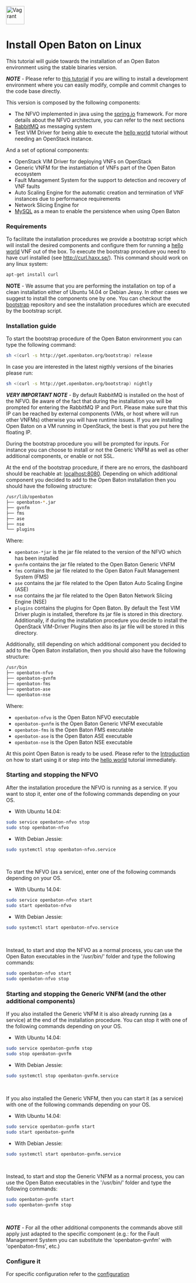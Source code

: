 <img src="../images/linux-logo.png" alt="Vagrant" style="width: 50px;"/>


# Install Open Baton on Linux 

This tutorial will guide towards the installation of an Open Baton environment using the stable binaries version. 

***NOTE*** - Please refer to [this tutorial](nfvo-installation-src.md) if you are willing to install a development environment where you can easily modify, compile and commit changes to the code base directly.

This version is composed by the following components: 

* The NFVO implemented in java using the [spring.io][spring] framework. For more details about the NFVO architecture, you can refer to the next sections
* [RabbitMQ][reference-to-rabbit-site] as messaging system
* Test VIM Driver for being able to execute the [hello world][dummy-NSR] tutorial without needing an OpenStack instance. 

And a set of optional components: 

* OpenStack VIM Driver for deploying VNFs on OpenStack
* Generic VNFM for the instantiation of VNFs part of the Open Baton ecosystem 
* Fault Management System for the support to detection and recovery of VNF faults
* Auto Scaling Engine for the automatic creation and termination of VNF instances due to performance requirements
* Network Slicing Engine for 
* [MySQL][reference-to-mysql] as a mean to enable the persistence when using Open Baton


### Requirements

To facilitate the installation procedures we provide a bootstrap script which will install the desired components and configure them for running a [hello world][dummy-NSR] VNF out of the box. To execute the bootstrap procedure you need to have curl installed (see http://curl.haxx.se/). This command should work on any linux system: 

```bash
apt-get install curl
```

**NOTE** - We assume that you are performing the installation on top of a clean installation either of Ubuntu 14.04 or Debian Jessy. In other cases we suggest to install the components one by one. You can checkout the [bootstrap][bootstrap] repository and see the installation procedures which are executed by the bootstrap script. 


### Installation guide

To start the bootstrap procedure of the Open Baton environment you can type the following command:

```bash
sh <(curl -s http://get.openbaton.org/bootstrap) release
```

In case you are interested in the latest nigthly versions of the binaries please run:

```bash
sh <(curl -s http://get.openbaton.org/bootstrap) nightly
```

***VERY IMPORTANT NOTE*** - By default RabbitMQ is installed on the host of the NFVO. Be aware of the fact that during the installation you will be prompted for entering the RabbitMQ IP and Port. Please make sure that this IP can be
  reached by external components (VMs, or host where will run other VNFMs) otherwise you will have runtime issues. If you are installing Open Baton on a VM running in OpenStack, the best is that you put here
  the floating IP.
 
During the bootstrap procedure you will be prompted for inputs. For instance you can choose to install or not the Generic VNFM as well as other additional components, or enable or not SSL. 

At the end of the bootstrap procedure, if there are no errors, the dashboard should be reachable at: [localhost:8080]. 
Depending on which additional component you decided to add to the Open Baton installation then you should have the following structure:
```bash
/usr/lib/openbaton
├── openbaton-*.jar
├── gvnfm
├── fms
├── ase
├── nse
└── plugins
```

Where:

* `openbaton-*jar` is the jar file related to the version of the NFVO which has been installed
* `gvnfm` contains the jar file related to the Open Baton Generic VNFM
* `fms` contains the jar file related to the Open Baton Fault Management System (FMS)
* `ase` contains the jar file related to the Open Baton Auto Scaling Engine (ASE)
* `nse` contains the jar file related to the Open Baton Network Slicing Engine (NSE)
* `plugins` contains the plugins for Open Baton. By default the Test VIM Driver plugin is installed, therefore its jar file is stored in this directory. Additionally, if during the installation procedure you decide to install the OpenStack VIM-Driver Plugins then also its jar file will be stored in this directory.


Additionally, still depending on which additional component you decided to add to the Open Baton installation, then you should also have the following structure:
```bash
/usr/bin
├── openbaton-nfvo
├── openbaton-gvnfm
├── openbaton-fms
├── openbaton-ase
└── openbaton-nse
```

Where:

* `openbaton-nfvo` is the Open Baton NFVO executable
* `openbaton-gvnfm` is the Open Baton Generic VNFM executable
* `openbaton-fms` is the Open Baton FMS executable
* `openbaton-ase` is the Open Baton ASE executable
* `openbaton-nse` is the Open Baton NSE executable

At this point Open Baton is ready to be used. Please refer to the [Introduction][use-openbaton] on how to start using it or step into the [hello world][dummy-NSR] tutorial immediately.

### Starting and stopping the NFVO

After the installation procedure the NFVO is running as a service.
If you want to stop it, enter one of the following commands depending on your OS.

* With Ubuntu 14.04:

```bash
sudo service openbaton-nfvo stop
sudo stop openbaton-nfvo
```

* With Debian Jessie:

```bash
sudo systemctl stop openbaton-nfvo.service
```

<br>

To start the NFVO (as a service), enter one of the following commands depending on your OS.

* With Ubuntu 14.04:

```bash
sudo service openbaton-nfvo start
sudo start openbaton-nfvo
```

* With Debian Jessie:

```bash
sudo systemctl start openbaton-nfvo.service
```

<br>

Instead, to start and stop the NFVO as a normal process, you can use the Open Baton executables in the '/usr/bin/' folder and type the following commands:

```bash
sudo openbaton-nfvo start
sudo openbaton-nfvo stop
```

### Starting and stopping the Generic VNFM (and the other additional components)


If you also installed the Generic VNFM it is also already running (as a service) at the end of the installation procedure. You can stop it with one of the following commands depending on your OS.

* With Ubuntu 14.04:

```bash
sudo service openbaton-gvnfm stop
sudo stop openbaton-gvnfm
```

* With Debian Jessie:

```bash
sudo systemctl stop openbaton-gvnfm.service
```

<br>

If you also installed the Generic VNFM, then you can start it (as a service) with one of the following commands depending on your OS.

* With Ubuntu 14.04:

```bash
sudo service openbaton-gvnfm start
sudo start openbaton-gvnfm
```

* With Debian Jessie:

```bash
sudo systemctl start openbaton-gvnfm.service
```

<br>

Instead, to start and stop the Generic VNFM as a normal process, you can use the Open Baton executables in the '/usr/bin/' folder and type the following commands:

```bash
sudo openbaton-gvnfm start
sudo openbaton-gvnfm stop
```

<br>

***NOTE*** - For all the other additional components the commands above still apply just adapted to the specific component (e.g.: for the Fault Management System you can substitute the 'openbaton-gvnfm' with 'openbaton-fms', etc.)


### Configure it

For specific configuration refer to the [configuration]

[bootstrap]: https://github.com/openbaton/bootstrap/
[spring]:https://spring.io
[configuration]:nfvo-configuration.md
[localhost:8080]:http://localhost:8080/
[vim_plugin_doc]:vim-plugin.md
[use-openbaton]:use.md
[dummy-NSR]:dummy-NSR.md
[reference-to-rabbit-site]:https://www.rabbitmq.com/
[reference-to-mysql]:https://www.mysql.com/
[zabbix-server-configuration]:zabbix-server-configuration.md

<!---
Script for open external links in a new tab
-->
<script type="text/javascript" charset="utf-8">
      // Creating custom :external selector
      $.expr[':'].external = function(obj){
          return !obj.href.match(/^mailto\:/)
                  && (obj.hostname != location.hostname);
      };
      $(function(){
        $('a:external').addClass('external');
        $(".external").attr('target','_blank');
      })
</script>
